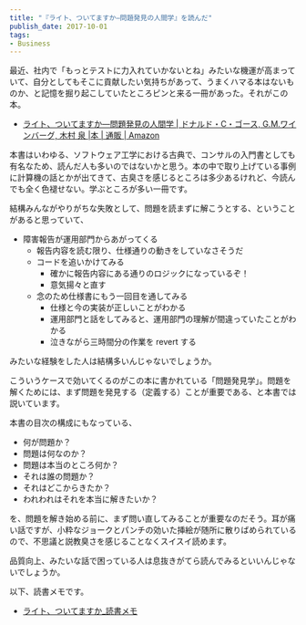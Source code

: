 ```yaml
---
title: "『ライト、ついてますか―問題発見の人間学』を読んだ"
publish_date: 2017-10-01
tags:
- Business
---
```


最近、社内で「もっとテストに力入れていかないとね」みたいな機運が高まっていて、自分としてもそこに貢献したい気持ちがあって、うまくハマる本はないものか、と記憶を掘り起こしていたところピンと来る一冊があった。それがこの本。

- [ライト、ついてますか―問題発見の人間学 | ドナルド・C・ゴース, G.M.ワインバーグ, 木村 泉 |本 | 通販 | Amazon](https://www.amazon.co.jp/dp/4320023684/)

本書はいわゆる、ソフトウェア工学における古典で、コンサルの入門書としても有名なため、読んだ人も多いのではないかと思う。本の中で取り上げている事例に計算機の話とかが出てきて、古臭さを感じるところは多少あるけれど、今読んでも全く色褪せない。学ぶところが多い一冊です。

結構みんながやりがちな失敗として、問題を読まずに解こうとする、ということがあると思っていて、

- 障害報告が運用部門からあがってくる
    - 報告内容を読む限り、仕様通りの動きをしていなさそうだ
    - コードを追いかけてみる
        - 確かに報告内容にある通りのロジックになっているぞ！
        - 意気揚々と直す
    - 念のため仕様書にもう一回目を通してみる
        - 仕様と今の実装が正しいことがわかる
        - 運用部門と話をしてみると、運用部門の理解が間違っていたことがわかる
        - 泣きながら三時間分の作業を revert する

みたいな経験をした人は結構多いんじゃないでしょうか。

こういうケースで効いてくるのがこの本に書かれている「問題発見学」。問題を解くためには、まず問題を発見する（定義する）ことが重要である、と本書では説いています。

本書の目次の構成にもなっている、

- 何が問題か？
- 問題は何なのか？
- 問題は本当のところ何か？
- それは誰の問題か？
- それはどこからきたか？
- われわれはそれを本当に解きたいか？

を、問題を解き始める前に、まず問い直してみることが重要なのだそう。耳が痛い話ですが、小粋なジョークとパンチの効いた挿絵が随所に散りばめられているので、不思議と説教臭さを感じることなくスイスイ読めます。

品質向上、みたいな話で困っている人は息抜きがてら読んでみるといいんじゃないでしょうか。

以下、読書メモです。

- [ライト、ついてますか_読書メモ](https://gist.github.com/gushernobindsme/ea490e72d1e0a7033822333587bf817d)
